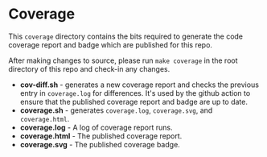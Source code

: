 # Coverage

This `coverage` directory contains the bits required to generate the code
coverage report and badge which are published for this repo.  

After making changes to source, please run `make coverage` in the root directory
of this repo and check-in any changes.

- **cov-diff.sh** - generates a new coverage report and checks the previous
  entry in `coverage.log` for differences.  It's used by the github action to
  ensure that the published coverage report and badge are up to date.
- **coverage.sh** - generates `coverage.log`, `coverage.svg`, and
  `coverage.html`. 
- **coverage.log** - A log of coverage report runs.
- **coverage.html** - The published coverage report.
- **coverage.svg** - The published coverage badge.
